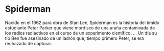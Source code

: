 # Spiderman
Nacido en el 1962 para obra de Stan Lee, Spiderman es la historia del tímido estudiante Peter Parker que viene mordisco de una araña contaminada de los radios radiactivos en el curso de un experimento científico. ... Un día su tío Ben fue asesinado de un ladrón que, tiempo primero Peter, se era rechazado de capturar.
